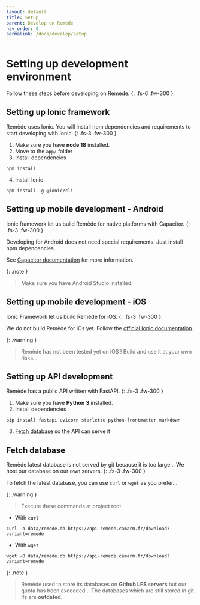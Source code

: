 ```yaml
---
layout: default
title: Setup
parent: Develop on Remède
nav_order: 0
permalink: /docs/develop/setup
---
```


# Setting up development environment

Follow these steps before developing on Remède.
{: .fs-6 .fw-300 }

## Setting up Ionic framework
Remède uses Ionic. You will install npm dependencies and requirements to start developing with Ionic.
{: .fs-3 .fw-300 }

1. Make sure you have **node 18** installed.
2. Move to the `app/` folder
3. Install dependencies
```shell
npm install
```
4. Install Ionic
```shell
npm install -g @ionic/cli
```

## Setting up mobile development - Android
Ionic framework let us build Remède for native platforms with Capacitor.
{: .fs-3 .fw-300 }

Developing for Android does not need special requirements. Just install npm dependencies.

See [Capacitor documentation](https://capacitorjs.com/docs/android) for more information.

{: .note }
> Make sure you have Android Studio installed.

## Setting up mobile development - iOS
Ionic Framework let us build Remède for iOS.
{: .fs-3 .fw-300 }

We do not build Remède for iOs yet. Follow the [official Ionic documentation](https://ionicframework.com/docs/developing/ios).

{: .warning }
> Remède has not been tested yet on iOS ! Build and use it at your own risks...

## Setting up API development
Remède has a public API written with FastAPI. 
{: .fs-3 .fw-300 }

1. Make sure you have **Python 3** installed.
2. Install dependencies
```shell
pip install fastapi uvicorn starlette python-frontmatter markdown
```
3. [Fetch database](#fetch-database) so the API can serve it

## Fetch database
Remède latest database is not served by git because it is too large... We host our database on our own servers.
{: .fs-3 .fw-300 }

To fetch the latest database, you can use `curl` or `wget` as you prefer...

{: .warning }
> Execute these commands at project root.

- With `curl`
```shell
curl -o data/remede.db https://api-remede.camarm.fr/download?variant=remede
```

- With `wget`
```shell
wget -O data/remede.db https://api-remede.camarm.fr/download?variant=remede
```

{: .note }
> Remède used to store its databases on **Github LFS servers** but our quota has been exceeded... The databases which 
> are still stored in git lfs are **outdated**.

